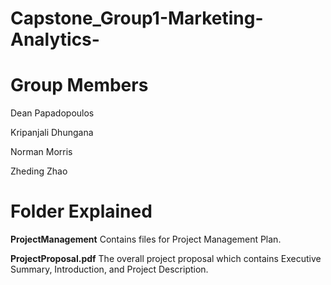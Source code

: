 # Capstone_Group1-Marketing-Analytics-

# Group Members

Dean Papadopoulos

Kripanjali Dhungana

Norman Morris

Zheding Zhao

# Folder Explained

**ProjectManagement** Contains files for Project Management Plan.

**ProjectProposal.pdf** The overall project proposal which contains Executive Summary, Introduction, and Project Description.
